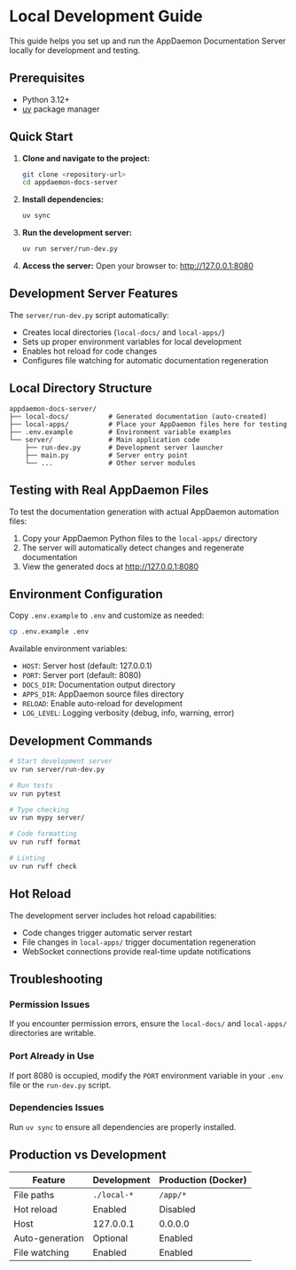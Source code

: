 # Local Development Guide

This guide helps you set up and run the AppDaemon Documentation Server locally for development and testing.

## Prerequisites

- Python 3.12+
- [uv](https://docs.astral.sh/uv/) package manager

## Quick Start

1. **Clone and navigate to the project:**
   ```bash
   git clone <repository-url>
   cd appdaemon-docs-server
   ```

2. **Install dependencies:**
   ```bash
   uv sync
   ```

3. **Run the development server:**
   ```bash
   uv run server/run-dev.py
   ```

4. **Access the server:**
   Open your browser to: http://127.0.0.1:8080

## Development Server Features

The `server/run-dev.py` script automatically:
- Creates local directories (`local-docs/` and `local-apps/`)
- Sets up proper environment variables for local development
- Enables hot reload for code changes
- Configures file watching for automatic documentation regeneration

## Local Directory Structure

```
appdaemon-docs-server/
├── local-docs/          # Generated documentation (auto-created)
├── local-apps/          # Place your AppDaemon files here for testing
├── .env.example         # Environment variable examples
└── server/              # Main application code
    ├── run-dev.py       # Development server launcher
    ├── main.py          # Server entry point
    └── ...              # Other server modules
```

## Testing with Real AppDaemon Files

To test the documentation generation with actual AppDaemon automation files:

1. Copy your AppDaemon Python files to the `local-apps/` directory
2. The server will automatically detect changes and regenerate documentation
3. View the generated docs at http://127.0.0.1:8080

## Environment Configuration

Copy `.env.example` to `.env` and customize as needed:

```bash
cp .env.example .env
```

Available environment variables:
- `HOST`: Server host (default: 127.0.0.1)
- `PORT`: Server port (default: 8080)
- `DOCS_DIR`: Documentation output directory
- `APPS_DIR`: AppDaemon source files directory
- `RELOAD`: Enable auto-reload for development
- `LOG_LEVEL`: Logging verbosity (debug, info, warning, error)

## Development Commands

```bash
# Start development server
uv run server/run-dev.py

# Run tests
uv run pytest

# Type checking
uv run mypy server/

# Code formatting
uv run ruff format

# Linting
uv run ruff check
```

## Hot Reload

The development server includes hot reload capabilities:
- Code changes trigger automatic server restart
- File changes in `local-apps/` trigger documentation regeneration
- WebSocket connections provide real-time update notifications

## Troubleshooting

### Permission Issues
If you encounter permission errors, ensure the `local-docs/` and `local-apps/` directories are writable.

### Port Already in Use
If port 8080 is occupied, modify the `PORT` environment variable in your `.env` file or the `run-dev.py` script.

### Dependencies Issues
Run `uv sync` to ensure all dependencies are properly installed.

## Production vs Development

| Feature | Development | Production (Docker) |
|---------|-------------|-------------------|
| File paths | `./local-*` | `/app/*` |
| Hot reload | Enabled | Disabled |
| Host | 127.0.0.1 | 0.0.0.0 |
| Auto-generation | Optional | Enabled |
| File watching | Enabled | Enabled |
